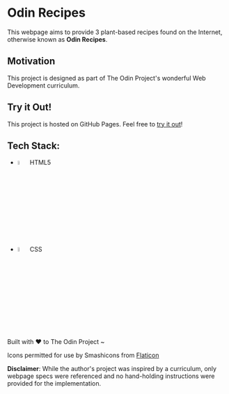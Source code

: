 # Odin Recipes

This webpage aims to provide 3 plant-based recipes found on the Internet, otherwise known as **Odin Recipes**.

## Motivation

This project is designed as part of The Odin Project's wonderful Web Development curriculum.

## Try it Out!

This project is hosted on GitHub Pages. Feel free to [try it out](https://raineedust.github.io/odin-recipes/)!

## Tech Stack:

- <img src="https://cdn.jsdelivr.net/gh/devicons/devicon/icons/html5/html5-original-wordmark.svg" width= 5% /> HTML5
- <img src="https://cdn.jsdelivr.net/gh/devicons/devicon/icons/css3/css3-original-wordmark.svg" width= 5% /> CSS

Built with :heart: to The Odin Project ~

Icons permitted for use by Smashicons from <a href="https://www.flaticon.com/free-icons/vegan" title="vegan icons">Flaticon</a>

**Disclaimer**: While the author's project was inspired by a curriculum, only webpage specs were referenced and no hand-holding instructions were provided for the implementation.

